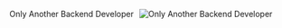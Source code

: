 <div style="display: flex; align-items: center;">
  <p style="margin-right: 10px;">Only Another Backend Developer</p>
  <img src="https://images-wixmp-ed30a86b8c4ca887773594c2.wixmp.com/f/75fb5784-e6dd-481a-a84a-f6f56fbf2884/df5d4u4-4afbdfb6-e449-499c-9e5a-2bc88586fe0f.gif?token=eyJ0eXAiOiJKV1QiLCJhbGciOiJIUzI1NiJ9.eyJzdWIiOiJ1cm46YXBwOjdlMGQxODg5ODIyNjQzNzNhNWYwZDQxNWVhMGQyNmUwIiwiaXNzIjoidXJuOmFwcDo3ZTBkMTg4OTgyMjY0MzczYTVmMGQ0MTVlYTBkMjZlMCIsIm9iaiI6W1t7InBhdGgiOiJcL2ZcLzc1ZmI1Nzg0LWU2ZGQtNDgxYS1hODRhLWY2ZjU2ZmJmMjg4NFwvZGY1ZDR1NC00YWZiZGZiNi1lNDQ5LTQ5OWMtOWU1YS0yYmM4ODU4NmZlMGYuZ2lmIn1dXSwiYXVkIjpbInVybjpzZXJ2aWNlOmZpbGUuZG93bmxvYWQiXX0.lmxQXCns14fMDLeB_OMf_DLZD9pbQyfTygmWm7He2pQ" alt="Only Another Backend Developer" />
</div>
